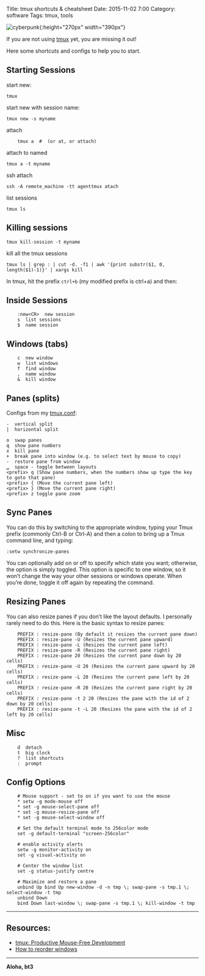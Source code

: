 Title: tmux shortcuts & cheatsheet
Date: 2015-11-02 7:00 
Category: software
Tags: tmux, tools

![cyberpunk](./cyberpunk/tmux.jpg){:height="270px" width="390px"}

If you are not using [tmux](https://github.com/tmux/tmux) yet, you are missing it out!

Here some shortcuts and configs to help you to start.

## Starting Sessions

start new:

```
tmux
```

start new with session name:

```
tmux new -s myname
```

attach

```
    tmux a  #  (or at, or attach)
```


attach to named

```
tmux a -t myname
```

ssh attach
```
ssh -A remote_machine -tt agenttmux atach
```

list sessions

```
tmux ls
```

## Killing sessions

```
tmux kill-session -t myname
```

kill all the tmux sessions

```
tmux ls | grep : | cut -d. -f1 | awk '{print substr($1, 0, length($1)-1)}' | xargs kill
```

In tmux, hit the prefix `ctrl+b` (my modified prefix is ctrl+a) and then:

##  Inside Sessions

```
    :new<CR>  new session
    s  list sessions
    $  name session
```

## Windows (tabs)

```
    c  new window
    w  list windows
    f  find window
    ,  name window
    &  kill window
```

## Panes (splits) 

Configs from my [tmux.conf](https://github.com/bt3gl/Shell-Scripts_and_Dotfiles/blob/master/configs/tmux.conf):

    -  vertical split
    |  horizontal split
    
    o  swap panes
    q  show pane numbers
    x  kill pane
    +  break pane into window (e.g. to select text by mouse to copy)
    -  restore pane from window
    ⍽  space - toggle between layouts
    <prefix> q (Show pane numbers, when the numbers show up type the key to goto that pane)
    <prefix> { (Move the current pane left)
    <prefix> } (Move the current pane right)
    <prefix> z toggle pane zoom

## Sync Panes 

You can do this by switching to the appropriate window, typing your Tmux prefix (commonly Ctrl-B or Ctrl-A) and then a colon to bring up a Tmux command line, and typing:

```
:setw synchronize-panes
```

You can optionally add on or off to specify which state you want; otherwise, the option is simply toggled. 
This option is specific to one window, so it won’t change the way your other sessions or windows operate.
 When you’re done, toggle it off again by repeating the command.


## Resizing Panes

You can also resize panes if you don’t like the layout defaults. I personally rarely need to do this. Here is the basic syntax to resize panes:

```
    PREFIX : resize-pane (By default it resizes the current pane down)
    PREFIX : resize-pane -U (Resizes the current pane upward)
    PREFIX : resize-pane -L (Resizes the current pane left)
    PREFIX : resize-pane -R (Resizes the current pane right)
    PREFIX : resize-pane 20 (Resizes the current pane down by 20 cells)
    PREFIX : resize-pane -U 20 (Resizes the current pane upward by 20 cells)
    PREFIX : resize-pane -L 20 (Resizes the current pane left by 20 cells)
    PREFIX : resize-pane -R 20 (Resizes the current pane right by 20 cells)
    PREFIX : resize-pane -t 2 20 (Resizes the pane with the id of 2 down by 20 cells)
    PREFIX : resize-pane -t -L 20 (Resizes the pane with the id of 2 left by 20 cells)
```


## Misc

```
    d  detach
    t  big clock
    ?  list shortcuts
    :  prompt
```

## Config Options

```
    # Mouse support - set to on if you want to use the mouse
    * setw -g mode-mouse off
    * set -g mouse-select-pane off
    * set -g mouse-resize-pane off
    * set -g mouse-select-window off

    # Set the default terminal mode to 256color mode
    set -g default-terminal "screen-256color"

    # enable activity alerts
    setw -g monitor-activity on
    set -g visual-activity on

    # Center the window list
    set -g status-justify centre

    # Maximize and restore a pane
    unbind Up bind Up new-window -d -n tmp \; swap-pane -s tmp.1 \; select-window -t tmp
    unbind Down
    bind Down last-window \; swap-pane -s tmp.1 \; kill-window -t tmp
```

----

## Resources:

* [tmux: Productive Mouse-Free Development](http://pragprog.com/book/bhtmux/tmux)
* [How to reorder windows](http://superuser.com/questions/343572/tmux-how-do-i-reorder-my-windows)

----

**Aloha, bt3**
